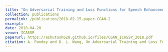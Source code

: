 ```yaml
---
title: "On Adversarial Training and Loss Functions for Speech Enhancement"
collection: publications
permalink: /publication/2018-02-15-paper-CGAN-2
excerpt: 
date: 2018-04-20
venue: ICASSP
paperurl: https://ashutosh620.github.io/files/CGAN_ICASSP_2018.pdf
citation: A. Pandey and D. L. Wang, On Adversarial Training and Loss Functions for Speech Enhancement, <i>Proceedings of ICASSP<\i>, 2018, pp. 5414-5418.
---
```

